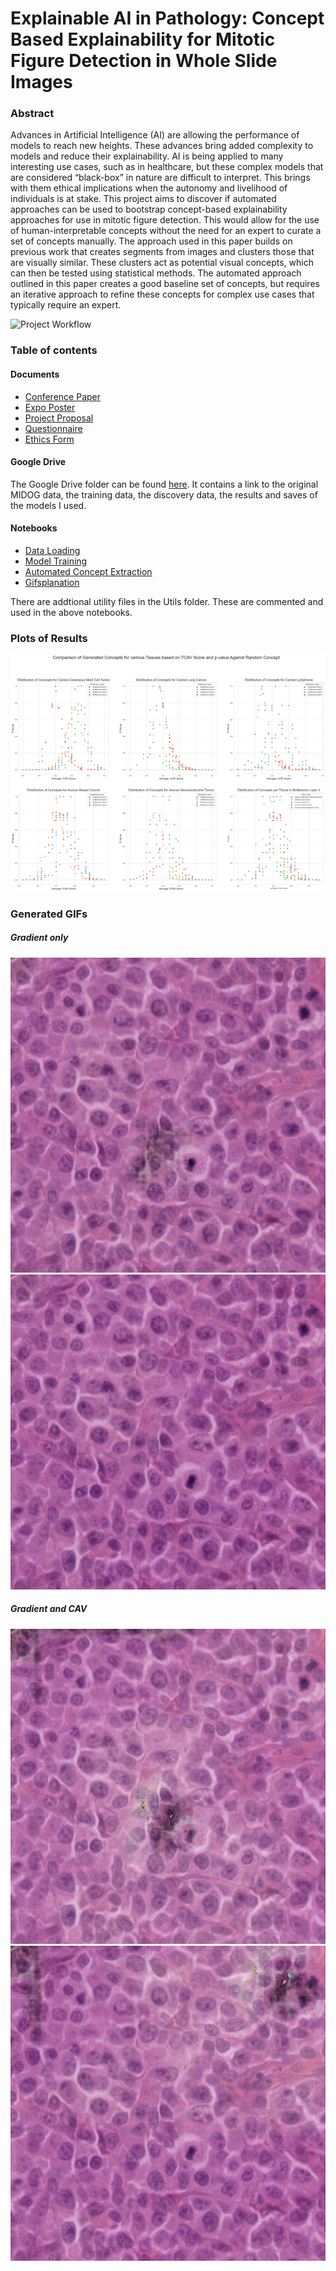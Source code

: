 # Explainable AI in Pathology: Concept Based Explainability for Mitotic Figure Detection in Whole Slide Images


### Abstract

Advances in Artificial Intelligence (AI) are allowing the performance of models to reach new heights. These advances bring added complexity to models and reduce their explainability. AI is being applied to many interesting use cases, such as in healthcare, but these complex models that are considered “black-box” in nature are difficult to interpret. This brings with them ethical implications when the autonomy and livelihood of individuals is at stake. This project aims to discover if automated approaches can be used to bootstrap concept-based explainability approaches for use in mitotic figure detection. This would allow for the use of human-interpretable concepts without the need for an expert to curate a set of concepts manually. The approach used in this paper builds on previous work that creates segments from images and clusters those that are visually similar. These clusters act as potential visual concepts, which can then be tested using statistical methods. The automated approach outlined in this paper creates a good baseline set of concepts, but requires an iterative approach to refine these concepts for complex use cases that typically require an expert. 

![Project Workflow](images/workflow.png)


### Table of contents

#### Documents
+ [Conference Paper](docs/Explainable%20AI%20in%20Pathology%20-%20Concept%20Based%20Explainability%20for%20Mitotic%20Figure%20Detection%20in%20Whole%20Slide%20Images.pdf)
+ [Expo Poster](docs/poster.pdf)
+ [Project Proposal](docs/Adam_Tegart_19327493_FYP_Proposal.pdf)
+ [Questionnaire](docs/questionnaire.pdf)
+ [Ethics Form](docs/ethics.pdf)

#### Google Drive

The Google Drive folder can be found [here](https://drive.google.com/drive/folders/1xoxOql6JeDOZBHS6p5Cs1l53mUMesJSG?usp=sharing). It contains a link to the original MIDOG data, the training data, the discovery data, the results and saves of the models I used.

#### Notebooks
+ [Data Loading](Data_loading_and_preprocessing.ipynb)
+ [Model Training](Model_training_and_evaluation.ipynb)
+ [Automated Concept Extraction](Automated_concept_extraction.ipynb)
+ [Gifsplanation](Gifsplanation.ipynb)

There are addtional utility files in the Utils folder. These are commented and used in the above notebooks.

### Plots of Results

![Plots of TCAV Scores against p-values](images/scores_p_values.png)

### Generated GIFs

##### Gradient only
![Gifsplanation with influential concept](images/Reconstructions/gradient_only/0.GIF)
![Gifsplanation with influential concept](images/Reconstructions/gradient_only/1.GIF)

##### Gradient and CAV
![Gifsplanation with influential concept](images/Reconstructions/gradient_and_cav/0.GIF)
![Gifsplanation with influential concept](images/Reconstructions/gradient_and_cav/1.GIF)
